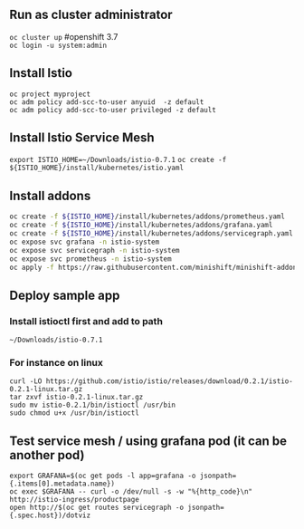 
## Run as cluster administrator
`oc cluster up`  #openshift 3.7     
`oc login -u system:admin`

## Install Istio
`oc project myproject`  
`oc adm policy add-scc-to-user anyuid  -z default`  
`oc adm policy add-scc-to-user privileged -z default`  


## Install Istio Service Mesh
`export ISTIO_HOME=~/Downloads/istio-0.7.1`
`oc create -f ${ISTIO_HOME}/install/kubernetes/istio.yaml`   


## Install addons 
```sh
oc create -f ${ISTIO_HOME}/install/kubernetes/addons/prometheus.yaml
oc create -f ${ISTIO_HOME}/install/kubernetes/addons/grafana.yaml
oc create -f ${ISTIO_HOME}/install/kubernetes/addons/servicegraph.yaml
oc expose svc grafana -n istio-system
oc expose svc servicegraph -n istio-system
oc expose svc prometheus -n istio-system
oc apply -f https://raw.githubusercontent.com/minishift/minishift-addons/master/add-ons/istio/templates/jaeger-all-in-one.yml -n istio-system
```


## Deploy sample app
### Install istioctl first and add to path  
`~/Downloads/istio-0.7.1`  

### For instance on linux
```
curl -LO https://github.com/istio/istio/releases/download/0.2.1/istio-0.2.1-linux.tar.gz
tar zxvf istio-0.2.1-linux.tar.gz
sudo mv istio-0.2.1/bin/istioctl /usr/bin
sudo chmod u+x /usr/bin/istioctl
```



## Test service mesh / using grafana pod (it can be another pod)   
`export GRAFANA=$(oc get pods -l app=grafana -o jsonpath={.items[0].metadata.name})`  
`oc exec $GRAFANA -- curl -o /dev/null -s -w "%{http_code}\n" http://istio-ingress/productpage`   
`open http://$(oc get routes servicegraph -o jsonpath={.spec.host})/dotviz` 

